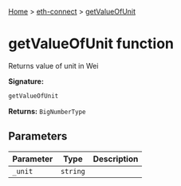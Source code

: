 [Home](./index) &gt; [eth-connect](./eth-connect.md) &gt; [getValueOfUnit](./eth-connect.getvalueofunit.md)

# getValueOfUnit function

Returns value of unit in Wei

**Signature:**
```javascript
getValueOfUnit
```
**Returns:** `BigNumberType`

## Parameters

|  Parameter | Type | Description |
|  --- | --- | --- |
|  `_unit` | `string` |  |

